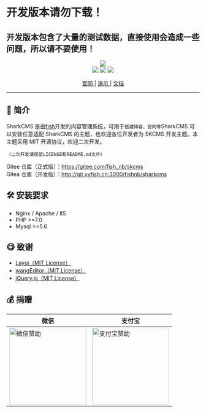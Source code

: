 
# 开发版本请勿下载！
## 开发版本包含了大量的测试数据，直接使用会造成一些问题，所以请不要使用！

<div align="center">
<a href="https://sharkcms.cn">
<img src="https://cdn.sharkcms.cn/img/logo.svg" />
</a>
<br>

<img src="https://img.shields.io/badge/PHP-%3E%3D7.0-orange"/>
<img src="https://img.shields.io/badge/license-MIT-green"/>
<img src="https://img.shields.io/badge/Mysql-%3E%3D5.6-blue"/>

[ 官网 ](https://sharkcms.cn/) |
[ 演示 ](https://demo.sharkcms.cn/)|
[ 文档 ](https://doc.sharkcms.cn/)

</div>
<hr>

## 🎉 简介

SharkCMS 是由<a href="https://www.xyfish.cn/">fish</a>开发的内容管理系统，可用于<code>搭建博客、官网等</code>SharkCMS
可以安装任意适配 SharkCMS 的主题，也欢迎各位开发者为 SKCMS 开发主题。本主题采用 MIT 开源协议，欢迎二次开发。

`（二次开发请保留LICENSE和README.md文件）`

Gitee 仓库（正式版）：https://gitee.com/fish_nb/skcms<br>
Gitea 仓库（开发版）：http://git.xyfish.cn:3000/fishnb/sharkcms

## 🛠 安装要求

- Nginx / Apache / IIS
- PHP >=7.0
- Mysql >=5.6

## 😋 致谢

- [Layui（MIT License）](https://gitee.com/layui/layui)
- [wangEditor（MIT License）](https://github.com/wangeditor-team/wangEditor/)
- [jQuery.js（MIT License）](https://jquery.com/)

## 💰 <a id="zanzhu">捐赠</a>

<table class="layui-table">
  <colgroup>
    <col width="200">
    <col width="200">
    <col>
  </colgroup>
  <thead>
    <tr align="center">
      <th>微信</th>
      <th>支付宝</th>
    </tr> 
  </thead>
  <tbody>
    <tr>
      <td>
      <img height="200px" width="200px" src="https://cdn.sharkcms.cn/img/wxpay.png" alt="微信赞助"/>
      </td>
      <td>
      <img height="200px" width="200px" src="https://cdn.sharkcms.cn/img/alipay.png" alt="支付宝赞助"/>
      </td>
    </tr>
  </tbody>
</table>
